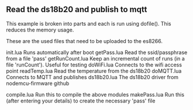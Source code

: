 Read the ds18b20 and publish to mqtt
------------------------------------

This example is broken into parts and each is run using dofile(). This reduces the memory usage.

These are the used files that need to be uploaded to the es8266.

init.lua
	Runs automatically after boot
getPass.lua
	Read the ssid/passphrase from a file 'pass'
getRunCount.lua
	Keep an incremental count of runs (in a file 'runCount'). Useful for testing
doWiFi.lua
	Connects to the wifi access point
readTemp.lua
	Read the temperature from the ds18b20
doMQTT.lua
	Connects to MQTT and publishes
ds18b20.lua
	The ds18b20 driver from nodemcu-firmware github


compile.lua
	Run this to compile the above modules
makePass.lua
	Run this (after entering your details) to create the necessary 'pass' file


